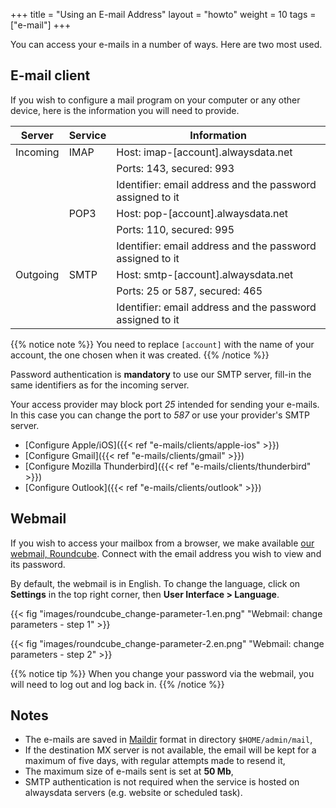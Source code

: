 +++
title = "Using an E-mail Address"
layout = "howto"
weight = 10
tags = ["e-mail"]
+++

You can access your e-mails in a number of ways. Here are two most used.

## E-mail client

If you wish to configure a mail program on your computer or any other device, here is the information you will need to provide.

|Server|Service|Information|
|--- |--- |--- |
|Incoming|IMAP|Host: imap-[account].alwaysdata.net|
|||Ports: 143, secured: 993|
|||Identifier: email address and the password assigned to it|
||POP3|Host: pop-[account].alwaysdata.net|
|||Ports: 110, secured: 995|
|||Identifier: email address and the password assigned to it|
|Outgoing|SMTP|Host: smtp-[account].alwaysdata.net|
|||Ports: 25 or 587, secured: 465|
|||Identifier: email address and the password assigned to it|

{{% notice note %}}
You need to replace `[account]` with the name of your account, the one chosen when it was created.
{{% /notice %}}

Password authentication is **mandatory** to use our SMTP server, fill-in the same identifiers as for the incoming server.

Your access provider may block port *25* intended for sending your e-mails. In this case you can change the port to *587* or use your provider's SMTP server.

- [Configure Apple/iOS]({{< ref "e-mails/clients/apple-ios" >}})
- [Configure Gmail]({{< ref "e-mails/clients/gmail" >}})
- [Configure Mozilla Thunderbird]({{< ref "e-mails/clients/thunderbird" >}})
- [Configure Outlook]({{< ref "e-mails/clients/outlook" >}})

## Webmail

If you wish to access your mailbox from a browser, we make available [our webmail, Roundcube](https://webmail.alwaysdata.com). Connect with the email address you wish to view and its password.

By default, the webmail is in English. To change the language, click on **Settings** in the top right corner, then **User Interface > Language**.

{{< fig "images/roundcube_change-parameter-1.en.png" "Webmail: change parameters - step 1" >}}

{{< fig "images/roundcube_change-parameter-2.en.png" "Webmail: change parameters - step 2" >}}

{{% notice tip %}}
When you change your password via the webmail, you will need to log out and log back in.
{{% /notice %}}

## Notes

- The e-mails are saved in [Maildir](https://en.wikipedia.org/wiki/Maildir) format in directory `$HOME/admin/mail`,
- If the destination MX server is not available, the email will be kept for a maximum of five days, with regular attempts made to resend it,
- The maximum size of e-mails sent is set at **50 Mb**,
- SMTP authentication is not required when the service is hosted on alwaysdata servers (e.g. website or scheduled task).
